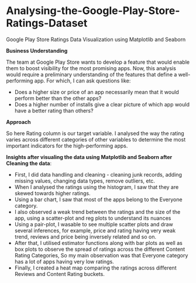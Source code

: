 # Analysing-the-Google-Play-Store-Ratings-Dataset
Google Play Store Ratings Data Visualization using Matplotlib and Seaborn

**Business Understanding**

The team at Google Play Store wants to develop a feature that would enable them to boost visibility for the most promising apps. Now, this analysis would require a preliminary understanding of the features that define a well-performing app. For which, I can ask questions like:

* Does a higher size or price of an app necessarily mean that it would perform better than the other apps? 
* Does a higher number of installs give a clear picture of which app would have a better rating than others?

**Approach**

So here Rating column is our target variable. I analysed the way the rating varies across different categories of other variables to determine the most important indicators for the high-performing apps.

**Insights after visualing the data using Matplotlib and Seaborn after Cleaning the data**:

* First, I did data handling and cleaning - cleaning junk records, adding missing values, changing data types, remove outliers, etc.
* When I analysed the ratings using the histogram, I saw that they are skewed towards higher ratings.
* Using a bar chart, I saw that most of the apps belong to the Everyone category.
* I also observed a weak trend between the ratings and the size of the app, using a scatter-plot and reg plots to understand its nuances
* Using a pair-plot, I wasable to see multiple scatter plots and draw several inferences, for example, price and rating having very weak trend, reviews and price being inversely related and so on.
* After that, I utilised estimator functions along with bar plots as well as box plots to observe the spread of ratings across the different Content Rating Categories, So  my main observation was that Everyone category has a lot of apps having very low ratings.
* Finally, I created a heat map comparing the ratings across different Reviews and Content Rating buckets.
